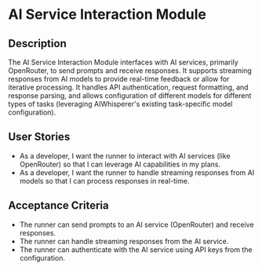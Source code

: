 # AI Service Interaction Module

## Description
The AI Service Interaction Module interfaces with AI services, primarily OpenRouter, to send prompts and receive responses. It supports streaming responses from AI models to provide real-time feedback or allow for iterative processing. It handles API authentication, request formatting, and response parsing, and allows configuration of different models for different types of tasks (leveraging AIWhisperer's existing task-specific model configuration).

## User Stories

- As a developer, I want the runner to interact with AI services (like OpenRouter) so that I can leverage AI capabilities in my plans.
- As a developer, I want the runner to handle streaming responses from AI models so that I can process responses in real-time.

## Acceptance Criteria

- The runner can send prompts to an AI service (OpenRouter) and receive responses.
- The runner can handle streaming responses from the AI service.
- The runner can authenticate with the AI service using API keys from the configuration.